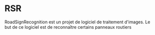 RSR
===

RoadSignRecognition est un projet de logiciel de traitement d'images. Le but de ce logiciel est de reconnaître certains panneaux routiers
